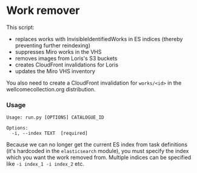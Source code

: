 # Work remover

This script:

- replaces works with InvisibleIdentifiedWorks in ES indices (thereby preventing further reindexing)
- suppresses Miro works in the VHS
- removes images from Loris's S3 buckets
- creates CloudFront invalidations for Loris
- updates the Miro VHS inventory

You also need to create a CloudFront invalidation for `works/<id>` in the wellcomecollection.org distribution.

### Usage

```
Usage: run.py [OPTIONS] CATALOGUE_ID

Options:
  -i, --index TEXT  [required]
```

Because we can no longer get the current ES index from task definitions (it's hardcoded in the `elasticsearch` module), you must specify the index which you want the work removed from.
Multiple indices can be specified like `-i index_1 -i index_2` etc.
